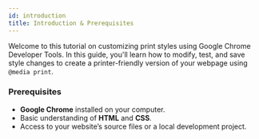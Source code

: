 ```yaml
---
id: introduction
title: Introduction & Prerequisites
---
```


Welcome to this tutorial on customizing print styles using Google Chrome Developer Tools. In this guide, you'll learn how to modify, test, and save style changes to create a printer-friendly version of your webpage using `@media print`.

### Prerequisites

- **Google Chrome** installed on your computer.
- Basic understanding of **HTML** and **CSS**.
- Access to your website’s source files or a local development project.
